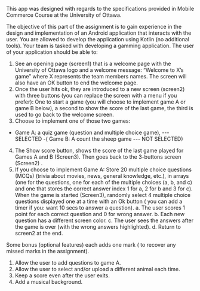 This app was designed with regards to the specifications provided in Mobile Commerce Course at the University of Ottawa.

The objective of this part of the assignment is to gain experience in the design and implementation of an Android application that interacts with the user. You are allowed to develop the application using Kotlin (no additional tools).
Your team is tasked with developing a gamming application. The user of your application should be able to:
1. See an opening page (screen1) that is a welcome page with the University of Ottawa logo and a welcome message: “Welcome to X’s game” where X represents the team members names. The screen will also have an OK button to end the welcome page.
2. Once the user hits ok, they are introduced to a new screen (screen2) with three buttons (you can replace the screen with a menu if you prefer): One to start a game (you will choose to implement game A or game B below), a second to show the score of the last game, the third is used to go back to the welcome screen.
3. Choose to implement one of those two games:
- Game A: a quiz game (question and multiple choice game), ---SELECTED
-( Game B: A count the sheep game --- NOT SELECTED)
4. The Show score button, shows the score of the last game played for Games A and B (Screen3). Then goes back to the 3-buttons screen (Screen2) .
5. If you choose to implement Game A: Store 20 multiple choice questions (MCQs) (trivia about movies, news, general knowledge, etc.), in arrays (one for the questions, one for each of the multiple choices (a, b, and c) and one that stores the correct answer index 1 for a, 2 for b and 3 for c). When the game is started (Screen3), randomly select 4 multiple choice questions displayed one at a time with an Ok button ( you can add a timer if you: want 10 secs to answer a question).
a. The user scores 1 point for each correct question and 0 for wrong answer.
b. Each new question has a different screen color.
c. The user sees the answers after the game is over (with the wrong answers highlighted).
d. Return to screen2 at the end.

Some bonus (optional features) each adds one mark ( to recover any missed marks in the assignment).
1. Allow the user to add questions to game A.
2. Allow the user to select and/or upload a different animal each time.
3. Keep a score even after the user exits.
4. Add a musical background.
